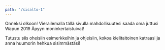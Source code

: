 ```yaml
---
path: "/sisalto-1"
---
```


Onneksi olkoon! Vierailemalla tällä sivulla mahdollisuutesi saada oma juttusi Wapun 2019 Äpyyn moninkertaistuivat!

Tutustu siis oheisiin esimerkkeihin ja ohjeisiin, kokoa kielitaitoinen katraasi ja anna huumorin hehkua sisimmästäsi!
